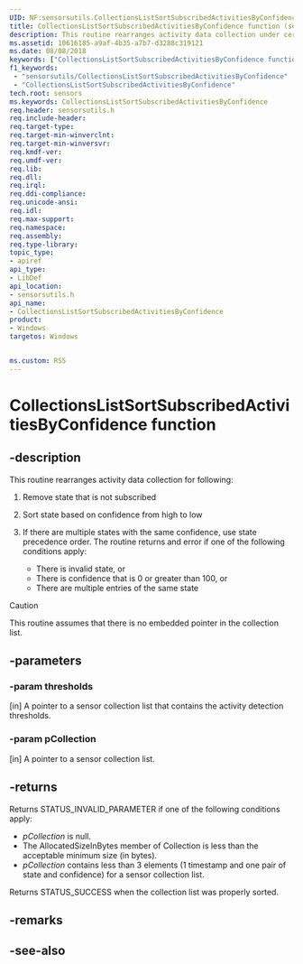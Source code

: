 ```yaml
---
UID: NF:sensorsutils.CollectionsListSortSubscribedActivitiesByConfidence
title: CollectionsListSortSubscribedActivitiesByConfidence function (sensorsutils.h)
description: This routine rearranges activity data collection under certain conditions.
ms.assetid: 10616185-a9af-4b35-a7b7-d3288c319121
ms.date: 08/08/2018
keywords: ["CollectionsListSortSubscribedActivitiesByConfidence function"]
f1_keywords:
 - "sensorsutils/CollectionsListSortSubscribedActivitiesByConfidence"
 - "CollectionsListSortSubscribedActivitiesByConfidence"
tech.root: sensors
ms.keywords: CollectionsListSortSubscribedActivitiesByConfidence
req.header: sensorsutils.h
req.include-header:
req.target-type:
req.target-min-winverclnt:
req.target-min-winversvr:
req.kmdf-ver:
req.umdf-ver:
req.lib:
req.dll:
req.irql: 
req.ddi-compliance:
req.unicode-ansi:
req.idl:
req.max-support:
req.namespace:
req.assembly:
req.type-library: 
topic_type: 
- apiref
api_type: 
- LibDef
api_location: 
- sensorsutils.h
api_name: 
- CollectionsListSortSubscribedActivitiesByConfidence
product:
- Windows
targetos: Windows


ms.custom: RS5
---
```


# CollectionsListSortSubscribedActivitiesByConfidence function


## -description

This routine rearranges activity data collection for following:

1. Remove state that is not subscribed
2. Sort state based on confidence from high to low
3. If there are multiple states with the same confidence, use state precedence order. The routine returns and error if one of the following conditions apply:

    * There is invalid state, or
    * There is confidence that is 0 or greater than 100, or
    * There are multiple entries of the same state

> [!Caution] 
> This routine assumes that there is no embedded pointer in the collection list.


## -parameters

### -param thresholds

[in] A pointer to a sensor collection list that contains the activity detection thresholds.

### -param pCollection

[in] A pointer to a sensor collection list.

## -returns

Returns STATUS_INVALID_PARAMETER if one of the following conditions apply:

* *pCollection* is null.
* The AllocatedSizeInBytes member of Collection is less than the acceptable minimum size (in bytes).
* *pCollection* contains less than 3 elements (1 timestamp and one pair of state and confidence) for a sensor collection list.

Returns STATUS_SUCCESS when the collection list was properly sorted.

## -remarks

## -see-also
